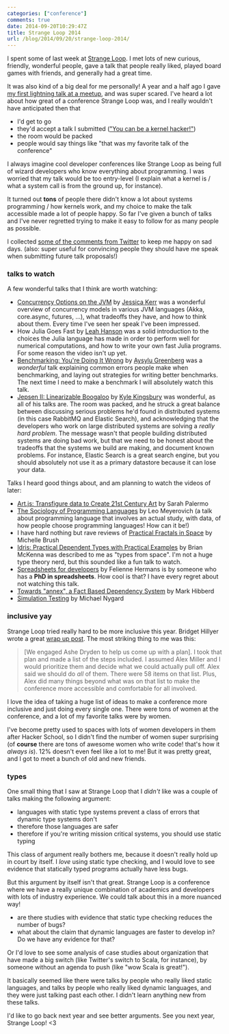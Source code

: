 ```yaml
---
categories: ["conference"]
comments: true
date: 2014-09-20T10:29:47Z
title: Strange Loop 2014
url: /blog/2014/09/20/strange-loop-2014/
---
```


I spent some of last week at
[Strange Loop](https://thestrangeloop.com/). I met lots of new
curious, friendly, wonderful people, gave a talk that people really
liked, played board games with friends, and generally had a great
time.

It was also kind of a big deal for me personally! A year and a half
ago I gave
[my first lightning talk at a meetup](https://www.youtube.com/watch?v=2JJ102ZpoH0),
and was super scared. I've heard a lot about how great of a conference
Strange Loop was, and I really wouldn't have anticipated then that

* I'd get to go
* they'd accept a talk I submitted (["You can be a kernel hacker!"](https://www.youtube.com/watch?v=0IQlpFWTFbM))
* the room would be packed
* people would say things like "that was my favorite talk of the
  conference"

I always imagine cool developer conferences like Strange Loop as being
full of wizard developers who know everything about programming. I
was worried that my talk would be too entry-level (I explain what a
kernel is / what a system call is from the ground up, for instance).

It turned out **tons** of people there didn't know a lot about systems
programming / how kernels work, and my choice to make the talk
accessible made a lot of people happy. So far I've given a bunch of
talks and I've never regretted trying to make it easy to follow for as
many people as possible.

<!--more-->

I collected
[some of the comments from Twitter](https://storify.com/jvns/you-can-be-a-kernel-hacker-comments)
to keep me happy on sad days. (also: super useful for convincing
people they should have me speak when submitting future talk
proposals!)

### talks to watch

A few wonderful talks that I think are worth watching:

* [Concurrency Options on the JVM](https://www.youtube.com/watch?v=yhguOt863nw) by
  [Jessica Kerr](http://twitter.com/jessitron) was a wonderful
  overview of concurrency models in various JVM languages (Akka,
  core.async, futures, ...), what tradeoffs they have, and how to
  think about them. Every time I've seen her speak I've been
  impressed.
* How Julia Goes Fast by [Leah Hanson](http://twitter.com/astrieanna)
  was a solid introduction to the choices the Julia language has made
  in order to perform well for numerical computations, and how to
  write your own fast Julia programs. For some reason the video isn't
  up yet.
* [Benchmarking: You're Doing It Wrong](https://www.youtube.com/watch?v=XmImGiVuJno) by
  [Aysylu Greenberg](http://twitter.com/aysylu) was a *wonderful* talk
  explaining common errors people make when benchmarking, and laying
  out strategies for writing better benchmarks. The next time I need
  to make a benchmark I will absolutely watch this talk.
* [Jepsen II: Linearizable Boogaloo](https://www.youtube.com/watch?v=QdkS6ZjeR7Q) by
  [Kyle Kingsbury](http://twitter.com/aphyr) was wonderful, as all of
  his talks are. The room was packed, and he struck a great balance
  between discussing serious problems he'd found in distributed
  systems (in this case RabbitMQ and Elastic Search), and
  acknowledging that the developers who work on large distributed
  systems are solving a *really hard problem*. The message wasn't that
  people building distributed systems are doing bad work, but that we
  need to be honest about the tradeoffs that the systems we build are
  making, and document known problems. For instance, Elastic Search is
  a great search engine, but you should absolutely not use it as a
  primary datastore because it can lose your data.

Talks I heard good things about, and am planning to watch the videos
of later:

* [Art.js: Transfigure data to Create 21st Century Art](https://www.youtube.com/watch?v=FJpb1j2SWfA)
  by Sarah Palermo
* [The Sociology of Programming Languages](https://www.youtube.com/watch?v=M4Gsl8sVgdQ)
  by Leo Meyerovich (a talk about programming
  language that involves an actual study, with data, of how people
  choose programming languages! How can it be!)
* I have hard nothing but rave reviews of
  [Practical Fractals in Space](https://www.youtube.com/watch?v=uEBzS9tpmTo)
  by Michelle Brush
* [Idris: Practical Dependent Types with Practical Examples](https://www.youtube.com/watch?v=4i7KrG1Afbk)
by Brian McKenna was described to me as "types from space". I'm not a
huge type theory nerd, but this sounded like a fun talk to watch.
* [Spreadsheets for developers](https://www.youtube.com/watch?v=0CKru5d4GPk) by Felienne Hermans is by someone who has
  a **PhD in spreadsheets**. How cool is that? I have every regret
  about not watching this talk.
* [Towards "annex", a Fact Based Dependency System](https://www.youtube.com/watch?v=JjYAnBhF2JU) by Mark Hibberd
* [Simulation Testing](https://www.youtube.com/watch?v=N5HyVUPuU0E) by
  Michael Nygard 

### inclusive yay

Strange Loop tried really hard to be more inclusive this year. Bridget
Hillyer wrote a great
[wrap up post](http://bridgetconsulting.com/?p=131). The most striking
thing to me was this:

> [We engaged Ashe Dryden to help us come up with a plan]. I took that
> plan and made a list of the steps included. I assumed Alex Miller
> and I would prioritize them and decide what we could actually pull
> off. Alex said we should do *all* of them. There were 58 items on
> that list. Plus, Alex did many things beyond what was on that list
> to make the conference more accessible and comfortable for all
> involved.

I love the idea of taking a huge list of ideas to make a conference
more inclusive and just doing every single one. There were tons of
women at the conference, and a lot of my favorite talks were by women.

I've become pretty used to spaces with lots of women developers in
them after Hacker School, so I didn't find the number of women
super surprising (of **course** there are tons of awesome women who write
code! that's how it *always is*). 12% doesn't even feel like a lot to
me! But it was pretty great, and I got to meet a bunch of old and new
friends.

### types

One small thing that I saw at Strange Loop that I *didn't* like was a
couple of talks making the following argument:

* languages with static type systems prevent a class of errors that
dynamic type systems don't
* therefore those languages are safer
* therefore if you're writing mission critical systems, you should use
  static typing

This class of argument really bothers me, because it doesn't really
hold up in court by itself. I *love* using static type checking, and I
would love to see evidence that statically typed programs actually
have less bugs.

But this argument by itself isn't that great. Strange Loop is a
conference where we have a really unique combination of academics and
developers with lots of industry experience. We could talk about this
in a more nuanced way!

* are there studies with evidence that static type checking reduces
  the number of bugs?
* what about the claim that dynamic languages are faster to develop
  in? Do we have any evidence for that?

Or I'd love to see some analysis of case studies about organization
that have made a big switch (like Twitter's switch to Scala, for
instance), by someone without an agenda to push (like "wow Scala is
great!").

It basically seemed like there were talks by people who really liked
static languages, and talks by people who really liked dynamic
languages, and they were just talking past each other. I didn't learn
anything new from these talks.

I'd like to go back next year and see better arguments. See you next
year, Strange Loop! <3
